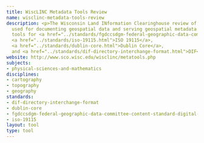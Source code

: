 ```yaml
---
title: WiscLINC Metadata Tools Review
name: wisclinc-metadata-tools-review
description: <p>The Wisconsin Land INformation Clearinghouse review of metadata tools
  used for documenting geospatial data and serving geospatial metadata. It includes
  tools for <a href="../standards/fgdccsdgm-federal-geographic-data-committee-content-standard-digital-ge.html">CSDGM</a>,
  <a href="../standards/iso-19115.html">ISO 19115</a>,
  <a href="../standards/dublin-core.html">Dublin Core</a>,
  and <a href="../standards/dif-directory-interchange-format.html">DIF</a>.</p>
website: http://www.sco.wisc.edu/wisclinc/metatools.php
subjects:
- physical-sciences-and-mathematics
disciplines:
- cartography
- topography
- geography
standards:
- dif-directory-interchange-format
- dublin-core
- fgdccsdgm-federal-geographic-data-committee-content-standard-digital-ge
- iso-19115
layout: tool
type: tool
---
```



